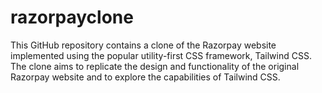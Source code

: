 # razorpayclone
This GitHub repository contains a clone of the Razorpay website implemented using the popular utility-first CSS framework, Tailwind CSS. The clone aims to replicate the design and functionality of the original Razorpay website and to explore the capabilities of Tailwind CSS.
